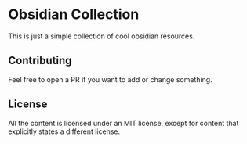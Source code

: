 # Obsidian Collection

This is just a simple collection of cool obsidian resources.

## Contributing

Feel free to open a PR if you want to add or change something.

## License 

All the content is licensed under an MIT license, except for content that explicitly states a different license.